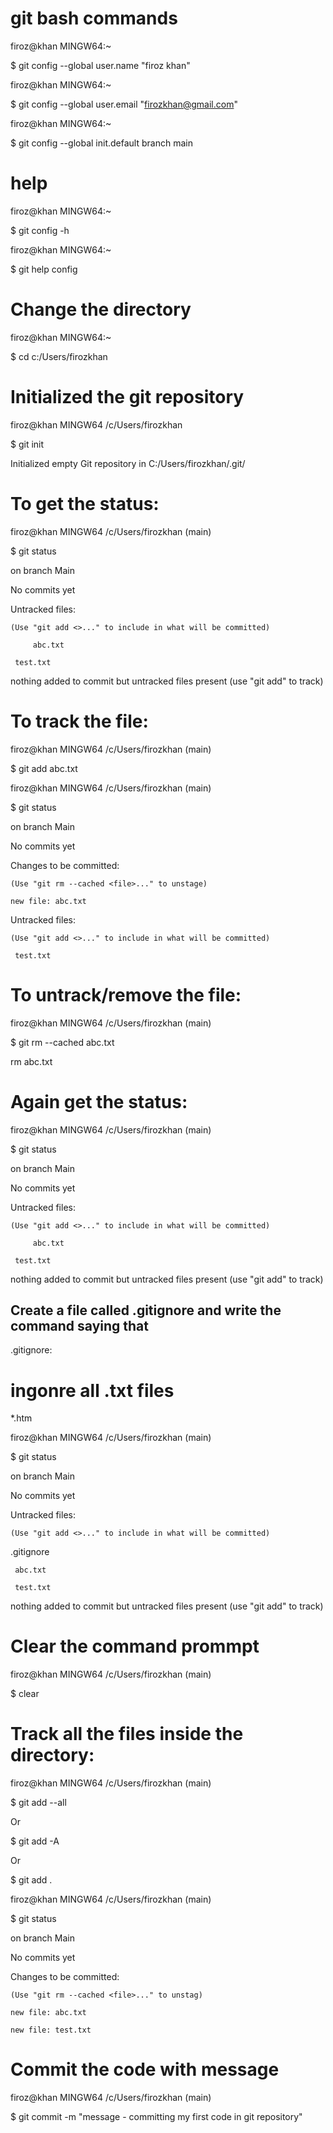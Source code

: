 # git bash commands

firoz@khan MINGW64:~

$ git config --global user.name "firoz khan"

firoz@khan MINGW64:~

$ git config --global user.email "firozkhan@gmail.com"

firoz@khan MINGW64:~

$ git config --global init.default branch main

# help

firoz@khan MINGW64:~

$ git config -h

firoz@khan MINGW64:~

$ git help config

# Change the directory

firoz@khan MINGW64:~

$ cd c:/Users/firozkhan

# Initialized the git repository

firoz@khan MINGW64 /c/Users/firozkhan

$ git init

Initialized empty Git repository in C:/Users/firozkhan/.git/

# To get the status:

firoz@khan MINGW64 /c/Users/firozkhan (main)

$ git status

on branch Main

No commits yet

Untracked files:

	(Use "git add <>..." to include in what will be committed)
 
         abc.txt
	
 	 test.txt
  
nothing added to commit but untracked files present (use "git add" to track)

# To track the file:

firoz@khan MINGW64 /c/Users/firozkhan (main)

$ git add abc.txt

firoz@khan MINGW64 /c/Users/firozkhan (main)

$ git status

on branch Main

No commits yet

Changes to be committed:

	(Use "git rm --cached <file>..." to unstage)
 
	new file: abc.txt 
 
Untracked files:

	(Use "git add <>..." to include in what will be committed)
 
	 test.txt

# To untrack/remove the file:

firoz@khan MINGW64 /c/Users/firozkhan (main)

$ git rm --cached abc.txt

rm abc.txt

# Again get the status:

firoz@khan MINGW64 /c/Users/firozkhan (main)

$ git status

on branch Main

No commits yet

Untracked files:

	(Use "git add <>..." to include in what will be committed)
 
         abc.txt
	 
	 test.txt
  
nothing added to commit but untracked files present (use "git add" to track)

## Create a file called .gitignore and write the command saying that

.gitignore:

# ingonre all .txt files

*.htm

firoz@khan MINGW64 /c/Users/firozkhan (main)

$ git status

on branch Main

No commits yet

Untracked files:

	(Use "git add <>..." to include in what will be committed)
 
   .gitignore
   
	 abc.txt
  
	 test.txt
  
nothing added to commit but untracked files present (use "git add" to track)

# Clear the command prommpt

firoz@khan MINGW64 /c/Users/firozkhan (main)

$ clear

# Track all the files inside the directory:

firoz@khan MINGW64 /c/Users/firozkhan (main)

$ git add --all

Or

$ git add -A

Or

$ git add .

firoz@khan MINGW64 /c/Users/firozkhan (main)

$ git status

on branch Main

No commits yet

Changes to be committed:

	(Use "git rm --cached <file>..." to unstag)
 
	new file: abc.txt 
 
  	new file: test.txt 

# Commit the code with message

firoz@khan MINGW64 /c/Users/firozkhan (main)

$ git commit -m "message - committing my first code in git repository"
